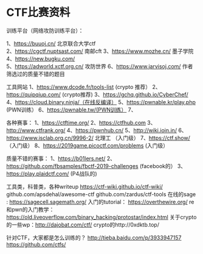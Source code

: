 # CTF比赛资料
训练平台（网络攻防训练平台）：

1、https://buuoj.cn/ 北京联合大学ctf  
 2、https://cgctf.nuptsast.com/ 南邮cft 
3、https://www.mozhe.cn/ 墨子学院  
4、https://new.bugku.com/  
5、https://adworld.xctf.org.cn/ 攻防世界
6、https://www.jarvisoj.com/ 作者筛选过的质量不错的题目

工具网站
1、https://www.dcode.fr/tools-list (crypto 推荐）
2、https://quipqiup.com/ (crypto推荐)
3、https://gchq.github.io/CyberChef/
4、https://cloud.binary.ninja/（在线反编译）
5、https://pwnable.kr/play.php (PWN训练）
6、https://pwnable.tw/(PWN训练）
7、

各种赛事：
1、https://ctftime.org/
2、https://ctfhub.com
3、http://www.ctfrank.org/
4、https://pwnhub.cn/
5、http://wiki.ioin.in/
6、https://www.isclab.org.cn/9996-2/ 北理工 （入门级）
7、https://ctf.show/ （入门级）
8、https://2019game.picoctf.com/problems (入门级）

质量不错的赛事：
1、https://b01lers.net/
2、https://github.com/fbsamples/fbctf-2019-challenges  (facebook的）
3、https://play.plaidctf.com/ (P4战队的)


工具类，科普类，各种writeup
https://ctf-wiki.github.io/ctf-wiki/
github.com/apsdehal/awesome-ctf
github.com/zardus/ctf-tools
在线的sage :    https://sagecell.sagemath.org/
入门的tutorial： https://overthewire.org/
re和pwn的入门教学：https://old.liveoverflow.com/binary_hacking/protostar/index.html
关于crypto的一些wp：http://dajobat.com/ctf/ 
crypto的http://0xdktb.top/

针对CTF，大家都是怎么训练的？
http://tieba.baidu.com/p/3933947157
https://github.com/ctfs/